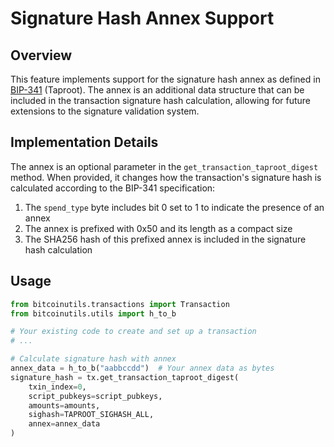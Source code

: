 # Signature Hash Annex Support

## Overview

This feature implements support for the signature hash annex as defined in [BIP-341](https://github.com/bitcoin/bips/blob/master/bip-0341.mediawiki) (Taproot). The annex is an additional data structure that can be included in the transaction signature hash calculation, allowing for future extensions to the signature validation system.

## Implementation Details

The annex is an optional parameter in the `get_transaction_taproot_digest` method. When provided, it changes how the transaction's signature hash is calculated according to the BIP-341 specification:

1. The `spend_type` byte includes bit 0 set to 1 to indicate the presence of an annex
2. The annex is prefixed with 0x50 and its length as a compact size
3. The SHA256 hash of this prefixed annex is included in the signature hash calculation

## Usage

```python
from bitcoinutils.transactions import Transaction
from bitcoinutils.utils import h_to_b

# Your existing code to create and set up a transaction
# ...

# Calculate signature hash with annex
annex_data = h_to_b("aabbccdd")  # Your annex data as bytes
signature_hash = tx.get_transaction_taproot_digest(
    txin_index=0,
    script_pubkeys=script_pubkeys,
    amounts=amounts,
    sighash=TAPROOT_SIGHASH_ALL,
    annex=annex_data
)